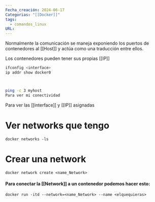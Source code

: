 ```yaml
---
Fecha_creación: 2024-06-17
Categorias: "[[Docker]]"
tags:
  - comandos_linux
URL:
---
```



Normalmente la comunicación se maneja exponiendo los puertos de contenedores al [[Host]] y actúa como una traducción entre ellos.

Los contenedores pueden tener sus propias [[IP]]

```bash
ifconfig <interface>
ip addr show docker0



ping -c 3 myhost
Para ver mi conectividad
```
Para ver las [[interface]] y [[IP]] asignadas

# Ver networks que tengo

```docker
docker networks -ls
```

# Crear una network 

```docker
docker network create <name_Network>
```


#### Para conectar la [[Network]] a un contenedor podemos hacer esto:

```docker
docker run -itd --network=<name_Network> --name <elquequieras>
```
